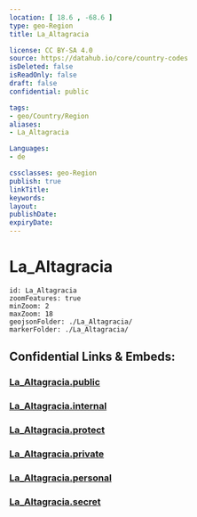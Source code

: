 ```yaml
---
location: [ 18.6 , -68.6 ] 
type: geo-Region
title: La_Altagracia

license: CC BY-SA 4.0
source: https://datahub.io/core/country-codes
isDeleted: false
isReadOnly: false
draft: false
confidential: public

tags:
- geo/Country/Region
aliases:
- La_Altagracia

Languages:
- de

cssclasses: geo-Region
publish: true
linkTitle: 
keywords: 
layout: 
publishDate: 
expiryDate: 
---
```


# La_Altagracia

```leaflet
id: La_Altagracia
zoomFeatures: true 
minZoom: 2 
maxZoom: 18
geojsonFolder: ./La_Altagracia/
markerFolder: ./La_Altagracia/
```


## Confidential Links & Embeds: 

### [La_Altagracia.public](/_public/\Earth\Continent\America~Caribbean\Dominican_Rep\provinces~Dominican_RepLa_Altagracia.public.md) 

### [La_Altagracia.internal](/_internal/\Earth\Continent\America~Caribbean\Dominican_Rep\provinces~Dominican_RepLa_Altagracia.internal.md) 

### [La_Altagracia.protect](/_protect/\Earth\Continent\America~Caribbean\Dominican_Rep\provinces~Dominican_RepLa_Altagracia.protect.md) 

### [La_Altagracia.private](/_private/\Earth\Continent\America~Caribbean\Dominican_Rep\provinces~Dominican_RepLa_Altagracia.private.md) 

### [La_Altagracia.personal](/_personal/\Earth\Continent\America~Caribbean\Dominican_Rep\provinces~Dominican_RepLa_Altagracia.personal.md) 

### [La_Altagracia.secret](/_secret/\Earth\Continent\America~Caribbean\Dominican_Rep\provinces~Dominican_RepLa_Altagracia.secret.md)

